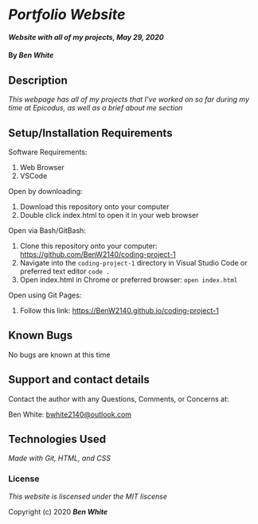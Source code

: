 # _Portfolio Website_

#### _Website with all of my projects, May 29, 2020_

#### By _**Ben White**_

## Description

_This webpage has all of my projects that I've worked on so far during my time at Epicodus, as well as a brief about me section_

## Setup/Installation Requirements

Software Requirements:
1. Web Browser
2. VSCode

Open by downloading:
1. Download this repository onto your computer
2. Double click index.html to open it in your web browser

Open via Bash/GitBash:
1. Clone this repository onto your computer:
https://github.com/BenW2140/coding-project-1
2. Navigate into the `coding-project-1` directory in Visual Studio Code or preferred text editor
`code .`
3. Open index.html in Chrome or preferred browser:
  `open index.html`

Open using Git Pages:
1. Follow this link:
  https://BenW2140.github.io/coding-project-1

## Known Bugs

No bugs are known at this time

## Support and contact details

Contact the author with any Questions, Comments, or Concerns at:

Ben White: <bwhite2140@outlook.com>

## Technologies Used

_Made with Git, HTML, and CSS_

### License

*This website is liscensed under the MIT liscense*

Copyright (c) 2020 **_Ben White_**